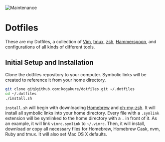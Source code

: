 ![Maintenance](https://img.shields.io/maintenance/yes/2019.svg)

# Dotfiles

These are my Dotfiles, a collection of [Vim](http://www.vim.org/), [tmux](https://tmux.github.io/), [zsh](http://zsh.sourceforge.net/), [Hammerspoon](http://www.hammerspoon.org/), and configurations of all kinds of different tools.

## Initial Setup and Installation

Clone the dotfiles repository to your computer. Symbolic links will be created to reference it from your home directory.

```bash
git clone git@github.com:kogakure/dotfiles.git ~/.dotfiles
cd ~/.dotfiles
./install.sh
```

`install.sh` will begin with downloading [Homebrew](http://brew.sh/) and [oh-my-zsh](http://ohmyz.sh/). It will install all symbolic links into your home directory. Every file with a `.symlink` extension will be symlinked to the home directory with a `.` in front of it. As an example, it will link `vimrc.symlink` to `~/.vimrc`. Then, it will install, download or copy all necessary files for Homebrew, Homebrew Cask, nvm, Ruby and tmux. It will also set Mac OS X defaults.
